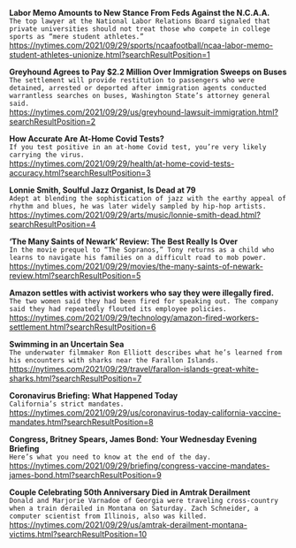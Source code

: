 **Labor Memo Amounts to New Stance From Feds Against the N.C.A.A.**\
`The top lawyer at the National Labor Relations Board signaled that private universities should not treat those who compete in college sports as “mere student athletes.”`\
https://nytimes.com/2021/09/29/sports/ncaafootball/ncaa-labor-memo-student-athletes-unionize.html?searchResultPosition=1

**Greyhound Agrees to Pay $2.2 Million Over Immigration Sweeps on Buses**\
`The settlement will provide restitution to passengers who were detained, arrested or deported after immigration agents conducted warrantless searches on buses, Washington State’s attorney general said.`\
https://nytimes.com/2021/09/29/us/greyhound-lawsuit-immigration.html?searchResultPosition=2

**How Accurate Are At-Home Covid Tests?**\
`If you test positive in an at-home Covid test, you’re very likely carrying the virus.`\
https://nytimes.com/2021/09/29/health/at-home-covid-tests-accuracy.html?searchResultPosition=3

**Lonnie Smith, Soulful Jazz Organist, Is Dead at 79**\
`Adept at blending the sophistication of jazz with the earthy appeal of rhythm and blues, he was later widely sampled by hip-hop artists.`\
https://nytimes.com/2021/09/29/arts/music/lonnie-smith-dead.html?searchResultPosition=4

**‘The Many Saints of Newark’ Review: The Best Really Is Over**\
`In the movie prequel to “The Sopranos,” Tony returns as a child who learns to navigate his families on a difficult road to mob power.`\
https://nytimes.com/2021/09/29/movies/the-many-saints-of-newark-review.html?searchResultPosition=5

**Amazon settles with activist workers who say they were illegally fired.**\
`The two women said they had been fired for speaking out. The company said they had repeatedly flouted its employee policies.`\
https://nytimes.com/2021/09/29/technology/amazon-fired-workers-settlement.html?searchResultPosition=6

**Swimming in an Uncertain Sea**\
`The underwater filmmaker Ron Elliott describes what he’s learned from his encounters with sharks near the Farallon Islands.`\
https://nytimes.com/2021/09/29/travel/farallon-islands-great-white-sharks.html?searchResultPosition=7

**Coronavirus Briefing: What Happened Today**\
`California’s strict mandates.`\
https://nytimes.com/2021/09/29/us/coronavirus-today-california-vaccine-mandates.html?searchResultPosition=8

**Congress, Britney Spears, James Bond: Your Wednesday Evening Briefing**\
`Here’s what you need to know at the end of the day.`\
https://nytimes.com/2021/09/29/briefing/congress-vaccine-mandates-james-bond.html?searchResultPosition=9

**Couple Celebrating 50th Anniversary Died in Amtrak Derailment**\
`Donald and Marjorie Varnadoe of Georgia were traveling cross-country when a train derailed in Montana on Saturday. Zach Schneider, a computer scientist from Illinois, also was killed.`\
https://nytimes.com/2021/09/29/us/amtrak-derailment-montana-victims.html?searchResultPosition=10

